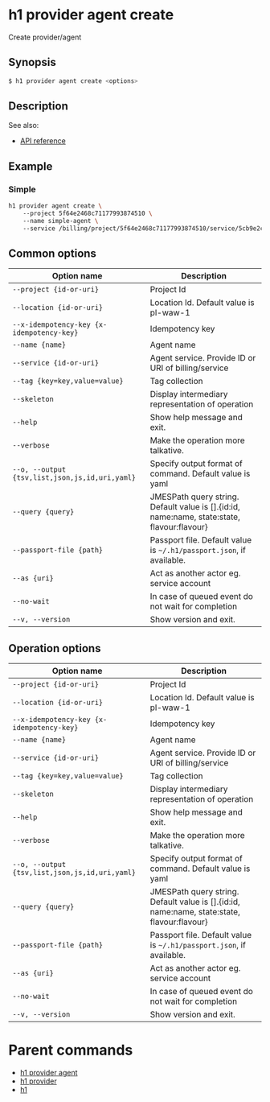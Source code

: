 
# h1 provider agent create

Create provider/agent

## Synopsis

```bash
$ h1 provider agent create <options>
```

## Description

See also:

* [API reference](https://api.hyperone.com/v2/docs#operation/provider_project_agent_create)

## Example


### Simple

```bash
h1 provider agent create \ 
	--project 5f64e2468c71177993874510 \ 
	--name simple-agent \ 
	--service /billing/project/5f64e2468c71177993874510/service/5cb9e2c1467ad031486f9d87
```

## Common options

| Option name                                        | Description                                                                                    |
| -------------------------------------------------- | ---------------------------------------------------------------------------------------------- |
| ```--project {id-or-uri}```                        | Project Id                                                                                     |
| ```--location {id-or-uri}```                       | Location Id. Default value is pl-waw-1                                                         |
| ```--x-idempotency-key {x-idempotency-key}```      | Idempotency key                                                                                |
| ```--name {name}```                                | Agent name                                                                                     |
| ```--service {id-or-uri}```                        | Agent service. Provide ID or URI of billing/service                                            |
| ```--tag {key=key,value=value}```                  | Tag collection                                                                                 |
| ```--skeleton```                                   | Display intermediary representation of operation                                               |
| ```--help```                                       | Show help message and exit.                                                                    |
| ```--verbose```                                    | Make the operation more talkative.                                                             |
| ```--o, --output {tsv,list,json,js,id,uri,yaml}``` | Specify output format of command. Default value is yaml                                        |
| ```--query {query}```                              | JMESPath query string. Default value is [].\{id:id, name:name, state:state, flavour:flavour\}  |
| ```--passport-file {path}```                       | Passport file. Default value is ```~/.h1/passport.json```, if available.                       |
| ```--as {uri}```                                   | Act as another actor eg. service account                                                       |
| ```--no-wait```                                    | In case of queued event do not wait for completion                                             |
| ```--v, --version```                               | Show version and exit.                                                                         |

## Operation options

| Option name                                        | Description                                                                                    |
| -------------------------------------------------- | ---------------------------------------------------------------------------------------------- |
| ```--project {id-or-uri}```                        | Project Id                                                                                     |
| ```--location {id-or-uri}```                       | Location Id. Default value is pl-waw-1                                                         |
| ```--x-idempotency-key {x-idempotency-key}```      | Idempotency key                                                                                |
| ```--name {name}```                                | Agent name                                                                                     |
| ```--service {id-or-uri}```                        | Agent service. Provide ID or URI of billing/service                                            |
| ```--tag {key=key,value=value}```                  | Tag collection                                                                                 |
| ```--skeleton```                                   | Display intermediary representation of operation                                               |
| ```--help```                                       | Show help message and exit.                                                                    |
| ```--verbose```                                    | Make the operation more talkative.                                                             |
| ```--o, --output {tsv,list,json,js,id,uri,yaml}``` | Specify output format of command. Default value is yaml                                        |
| ```--query {query}```                              | JMESPath query string. Default value is [].\{id:id, name:name, state:state, flavour:flavour\}  |
| ```--passport-file {path}```                       | Passport file. Default value is ```~/.h1/passport.json```, if available.                       |
| ```--as {uri}```                                   | Act as another actor eg. service account                                                       |
| ```--no-wait```                                    | In case of queued event do not wait for completion                                             |
| ```--v, --version```                               | Show version and exit.                                                                         |

# Parent commands

* [h1 provider agent](./../README.md)
* [h1 provider](./../../README.md)
* [h1](./../../../README.md)
